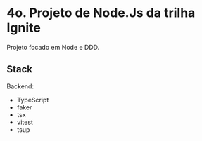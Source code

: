# 4o. Projeto de Node.Js da trilha Ignite
Projeto focado em Node e DDD.

## Stack

Backend:
- TypeScript
- faker
- tsx
- vitest
- tsup